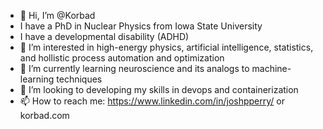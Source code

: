 - 👋 Hi, I’m @Korbad
- I have a PhD in Nuclear Physics from Iowa State University
- I have a developmental disability (ADHD)
- 👀 I’m interested in high-energy physics, artificial intelligence, statistics, and hollistic process automation and optimization
- 🌱 I’m currently learning neuroscience and its analogs to machine-learning techniques
- 🧮 I’m looking to developing my skills in devops and containerization
- 📫 How to reach me: https://www.linkedin.com/in/joshpperry/ or korbad.com
